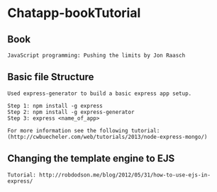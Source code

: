 Chatapp-bookTutorial
====================

Book
----

    JavaScript programming: Pushing the limits by Jon Raasch


Basic file Structure
--------------------

    Used express-generator to build a basic express app setup.

    Step 1: npm install -g express
    Step 2: npm install -g express-generator
    Step 3: express <name_of_app>

    For more information see the following tutorial:
    (http://cwbuecheler.com/web/tutorials/2013/node-express-mongo/)


Changing the template engine to EJS
-----------------------------------

    Tutorial: http://robdodson.me/blog/2012/05/31/how-to-use-ejs-in-express/

    

